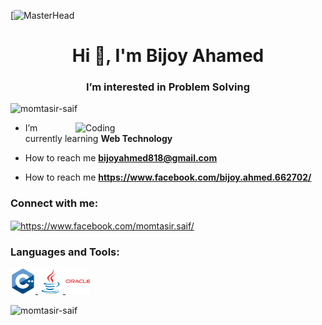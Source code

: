 [![MasterHead](https://1.bp.blogspot.com/-7A4WynwLsMw/XbBpCXG8fHI/AAAAAAAAMt4/uOa1bpLskYgrwGbllhSu2SDj_Mig8SXJQCLcBGAsYHQ/s1600/2000_600px.gif)
<h1 align="center">Hi 👋, I'm Bijoy Ahamed</h1>
<h3 align="center">I’m interested in Problem Solving</h3>

<p align="left"> <img src="https://komarev.com/ghpvc/?username=momtasir-saif&label=Profile%20views&color=0e75b6&style=flat" alt="momtasir-saif" /> </p>
<img align="right" alt="Coding" width="400" src="https://cdn.dribbble.com/users/1162077/screenshots/3848914/programmer.gif">


-  I’m currently learning **Web Technology**

-  How to reach me **bijoyahmed818@gmail.com**
-  How to reach me **https://www.facebook.com/bijoy.ahmed.662702/**

<h3 align="left">Connect with me:</h3>
<p align="left">
<a href="https://fb.com/https://www.facebook.com/bijoy.ahmed.662702/" target="blank"><img align="center" src="https://raw.githubusercontent.com/rahuldkjain/github-profile-readme-generator/master/src/images/icons/Social/facebook.svg" alt="https://www.facebook.com/momtasir.saif/" height="30" width="40" /></a>


<h3 align="left">Languages and Tools:</h3>
<p align="left"> <a href="https://www.w3schools.com/cpp/" target="_blank" rel="noreferrer"> <img src="https://raw.githubusercontent.com/devicons/devicon/master/icons/cplusplus/cplusplus-original.svg" alt="cplusplus" width="40" height="40"/> </a> <a href="https://www.java.com" target="_blank" rel="noreferrer"> <img src="https://raw.githubusercontent.com/devicons/devicon/master/icons/java/java-original.svg" alt="java" width="40" height="40"/> </a> <a href="https://www.oracle.com/" target="_blank" rel="noreferrer"> <img src="https://raw.githubusercontent.com/devicons/devicon/master/icons/oracle/oracle-original.svg" alt="oracle" width="40" height="40"/> </a> </p>

<p><img align="center" src="https://github-readme-stats.vercel.app/api/top-langs?username=momtasir-saif&show_icons=true&locale=en&layout=compact" alt="momtasir-saif" /></p>
